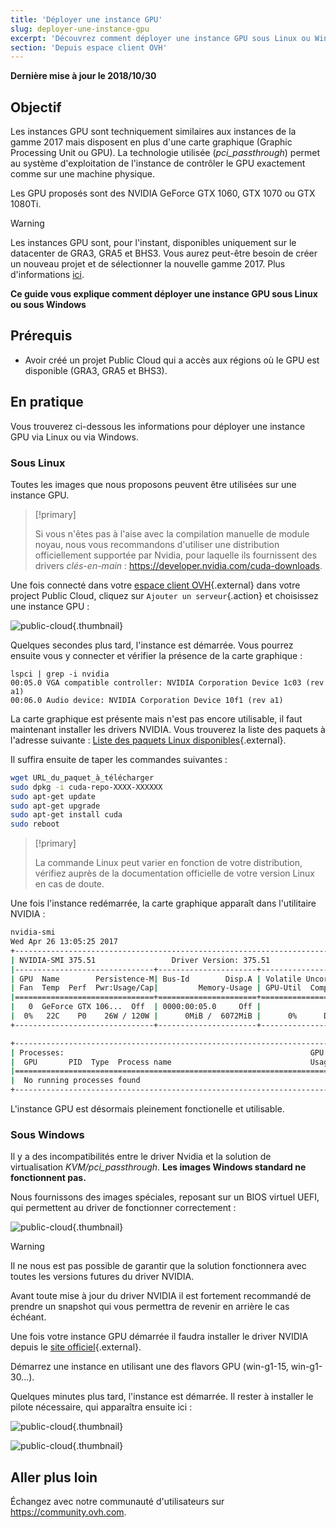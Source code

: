 ```yaml
---
title: 'Déployer une instance GPU'
slug: deployer-une-instance-gpu
excerpt: 'Découvrez comment déployer une instance GPU sous Linux ou Windows'
section: 'Depuis espace client OVH'
---
```


**Dernière mise à jour le 2018/10/30**

## Objectif

Les instances GPU sont techniquement similaires aux instances de la gamme 2017 mais disposent en plus d'une carte graphique (Graphic Processing Unit ou GPU). La technologie utilisée (*pci_passthrough*) permet au système d'exploitation de l'instance de contrôler le GPU exactement comme sur une machine physique.

Les GPU proposés sont des NVIDIA GeForce GTX 1060, GTX 1070 ou GTX 1080Ti. 

> [!warning]
>
> Les instances GPU sont, pour l'instant, disponibles uniquement sur le datacenter de GRA3, GRA5 et BHS3. Vous aurez peut-être besoin de créer un nouveau projet et de sélectionner la nouvelle gamme 2017. Plus d'informations [ici](https://docs.ovh.com/fr/public-cloud/faq-comment-comprendre-la-nouvelle-nomenclature-de-la-gamme-2017/).
> 

**Ce guide vous explique comment déployer une instance GPU sous Linux ou sous Windows**


## Prérequis

- Avoir créé un projet Public Cloud qui a accès aux régions où le GPU est disponible (GRA3, GRA5 et BHS3).

## En pratique

Vous trouverez ci-dessous les informations pour déployer une instance GPU via Linux ou via Windows.


### Sous Linux

Toutes les images que nous proposons peuvent être utilisées sur une instance GPU.

> [!primary]
>
> Si vous n'êtes pas à l'aise avec la compilation manuelle de module noyau, nous vous recommandons d'utiliser une distribution officiellement supportée par Nvidia, pour laquelle ils fournissent des drivers *clés-en-main* : <https://developer.nvidia.com/cuda-downloads>.
> 

Une fois connecté dans votre [espace client OVH](https://ca.ovh.com/auth/?action=gotomanager){.external} dans votre project Public Cloud, cliquez sur `Ajouter un serveur`{.action} et choisissez une instance GPU :

![public-cloud](images/EN-Flavors.png){.thumbnail}

Quelques secondes plus tard, l'instance est démarrée. Vous pourrez ensuite vous y connecter et vérifier la présence de la carte graphique : 

```ssh
lspci | grep -i nvidia
00:05.0 VGA compatible controller: NVIDIA Corporation Device 1c03 (rev a1)
00:06.0 Audio device: NVIDIA Corporation Device 10f1 (rev a1)
```

La carte graphique est présente mais n'est pas encore utilisable, il faut maintenant installer les drivers NVIDIA. Vous trouverez la liste des paquets à l'adresse suivante : [Liste des paquets Linux disponibles](http://developer.download.nvidia.com/compute/cuda/repos/){.external}.

Il suffira ensuite de taper les commandes suivantes :

```sh
wget URL_du_paquet_à_télécharger
sudo dpkg -i cuda-repo-XXXX-XXXXXX
sudo apt-get update
sudo apt-get upgrade
sudo apt-get install cuda
sudo reboot
```

> [!primary]
>
> La commande Linux peut varier en fonction de votre distribution, vérifiez auprès de la documentation officielle de votre version Linux en cas de doute.
> 


Une fois l'instance redémarrée, la carte graphique apparaît dans l'utilitaire NVIDIA :

```sh
nvidia-smi
Wed Apr 26 13:05:25 2017
+-----------------------------------------------------------------------------+
| NVIDIA-SMI 375.51                 Driver Version: 375.51                    |
|-------------------------------+----------------------+----------------------+
| GPU  Name        Persistence-M| Bus-Id        Disp.A | Volatile Uncorr. ECC |
| Fan  Temp  Perf  Pwr:Usage/Cap|         Memory-Usage | GPU-Util  Compute M. |
|===============================+======================+======================|
|   0  GeForce GTX 106...  Off  | 0000:00:05.0     Off |                  N/A |
|  0%   22C    P0    26W / 120W |      0MiB /  6072MiB |      0%      Default |
+-------------------------------+----------------------+----------------------+

+-----------------------------------------------------------------------------+
| Processes:                                                       GPU Memory |
|  GPU       PID  Type  Process name                               Usage      |
|=============================================================================|
|  No running processes found                                                 |
+-----------------------------------------------------------------------------+
```

L'instance GPU est désormais pleinement fonctionelle et utilisable.


### Sous Windows

Il y a des incompatibilités entre le driver Nvidia et la solution de virtualisation *KVM/pci_passthrough*. **Les images Windows standard ne fonctionnent pas.**

Nous fournissons des images spéciales, reposant sur un BIOS virtuel UEFI, qui permettent au driver de fonctionner correctement :

![public-cloud](images/EN-WindowsImages.png){.thumbnail}


> [!warning]
>
> Il ne nous est pas possible de garantir que la  solution fonctionnera avec toutes les versions futures du driver NVIDIA.
>
> Avant toute mise à jour du driver NVIDIA il est fortement recommandé de prendre un snapshot qui vous permettra de revenir en arrière le cas échéant.
>

Une fois votre instance GPU démarrée il faudra installer le driver NVIDIA depuis le [site officiel](http://www.nvidia.fr/Download/index.aspx){.external}.

Démarrez une instance en utilisant une des flavors GPU (win-g1-15, win-g1-30...).

Quelques minutes plus tard, l'instance est démarrée. Il rester à installer le pilote nécessaire, qui apparaîtra ensuite ici :


![public-cloud](images/WindowsDriverVersion.png){.thumbnail}

![public-cloud](images/WindowsDeviceManager.png){.thumbnail}


## Aller plus loin

Échangez avec notre communauté d'utilisateurs sur <https://community.ovh.com>.